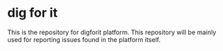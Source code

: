# dig for it

This is the repository for digforit platform. This repository will be mainly used for reporting issues found in the platform itself.
